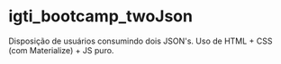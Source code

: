 # igti_bootcamp_twoJson
Disposição de usuários consumindo dois JSON's.
Uso de HTML + CSS (com Materialize) + JS puro.
